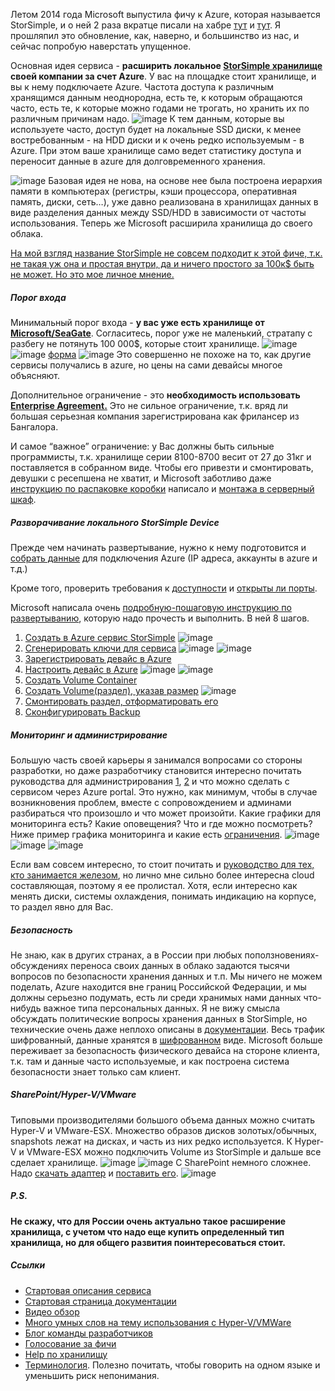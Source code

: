 Летом 2014 года Microsoft выпустила фичу к Azure, которая называется StorSimple, и о ней 2 раза вкратце писали на хабре <a href="http://habrahabr.ru/company/microsoft/blog/240141/">тут</a> и <a href="http://habrahabr.ru/company/microsoft/blog/232239/">тут</a>. Я прошляпил это обновление, как, наверно, и большинство из нас, и сейчас попробую наверстать упущенное.

Основная идея сервиса - <b>расширить локальное <a href="http://storsimple.seagate.com/storsimple-solution-family">StorSimple хранилище</a> своей компании за счет Azure</b>. У вас на площадке стоит хранилище, и вы к нему подключаете Azure. Частота доступа к различным хранящимся данным неоднородна, есть те, к которым обращаются часто, есть те, к которые можно годами не трогать, но хранить их по различным причинам надо. 
<img src="http://habrastorage.org/files/14d/1cf/0ee/14d1cf0ee13f40f88da8e243fbcadd17.png" alt="image"/>
К тем данным, которые вы используете часто, доступ будет на локальные SSD диски, к менее востребованным - на HDD диски и к очень редко используемым - в Azure. При этом ваше хранилище само ведет статистику доступа и переносит данные в azure для долговременного хранения. 

<habracut>

<img src="http://habrastorage.org/files/1b2/0cd/6ec/1b20cd6ecd9544d4b4034fa45dd905fe.png" alt="image"/>
Базовая идея не нова, на основе нее была построена иерархия памяти в компьютерах (регистры, кэши процессора, оперативная память, диски, сеть…), уже давно реализована в хранилищах данных в виде разделения данных между SSD/HDD в зависимости от частоты использования. Теперь же Microsoft расширила хранилища до своего облака.

<u>На мой взгляд название StorSimple не совсем подходит к этой фиче, т.к. не такая уж она и простая внутри, да и ничего простого за 100к$ быть не может. Но это мое личное мнение.</u>

<h5><b>Порог входа</b></h5>
Минимальный порог входа - <b>у вас уже есть хранилище от <a href="http://storsimple.seagate.com/storsimple-solution-family">Microsoft/SeaGate</a></b>. Согласитесь, порог уже не маленький, стратапу с разбегу не потянуть 100 000$, которые стоит хранилище. 
<img src="http://habrastorage.org/files/a98/342/621/a98342621e0d4e8aa71f97b9bf085266.png" alt="image"/>
<img src="http://habrastorage.org/files/235/fea/7bd/235fea7bde71409f95e64e6c976c7ef5.png" alt="image"/>

<spoiler title="Чтобы получить Azure StorSimple, нужно запросить доступ, заполнив форму">
<a href="http://www.controlyourstorage.com/?WT.mc_id=RI_SS_Awareness_TectTarget1MsgUnitSCS">форма</a>
<img src="http://habrastorage.org/files/3f8/b6d/101/3f8b6d101ba44d688ffb652cfecc1a04.png" alt="image"/></spoiler>
Это совершенно не похоже на то, как другие сервисы получались в azure, но цены на сами девайсы многое объясняют.

Дополнительное ограничение - это <b>необходимость использовать <a href="http://azure.microsoft.com/en-us/pricing/enterprise-agreement/">Enterprise Agreement.</a></b> Это не сильное ограничение, т.к. вряд ли большая серьезная компания зарегистрирована как фрилансер из Бангалора.

И самое “важное” ограничение: у Вас должны быть сильные программисты, т.к. хранилище серии 8100-8700 весит от 27 до 31кг и поставляется в собранном виде. Чтобы его привезти и смонтировать, девушки с ресепшена не хватит, и Microsoft заботливо даже <a href="http://msdn.microsoft.com/en-us/library/dn772327.aspx">инструкцию по распаковке коробки</a> написало и <a href="http://msdn.microsoft.com/en-us/library/dn757749.aspx">монтажа в серверный шкаф</a>.

<h5><b>Разворачивание локального StorSimple Device</b></h5>
Прежде чем начинать развертывание, нужно к нему подготовится и <a href="http://msdn.microsoft.com/en-us/library/dn772392.aspx">собрать данные</a> для подключения Azure  (IP адреса, аккаунты в azure и т.д.)

Кроме того, проверить требования к <a href="http://msdn.microsoft.com/en-us/library/dn772360.aspx">доступности</a> и <a href="http://msdn.microsoft.com/en-us/library/dn772371.aspx">открыты ли порты</a>. 

Microsoft написала очень <a href="http://msdn.microsoft.com/en-us/library/dn757754.aspx">подробную-пошаговую инструкцию по развертыванию</a>, которую надо прочесть и выполнить. В ней 8 шагов.
<ol>
	<li><a href="http://msdn.microsoft.com/en-us/library/dn772408.aspx">Создать в Azure сервис StorSimple</a>
<spoiler title="Как-то так"><img src="http://habrastorage.org/files/c3d/882/d80/c3d882d809a048f990614051bbf343ff.png" alt="image"/></spoiler>
</li>
	<li><a href="http://msdn.microsoft.com/en-us/library/dn772346.aspx">Сгенерировать ключи для сервиса</a>
<spoiler title="Как-то так">
<img src="http://habrastorage.org/files/8c9/aaf/a50/8c9aafa50f774a68882421dd6cde96e8.png" alt="image"/>
<img src="http://habrastorage.org/files/c03/a99/be0/c03a99be01024bcc97e9b405a9aafcf3.png" alt="image"/></spoiler>
</li>
	<li><a href="http://msdn.microsoft.com/en-us/library/dn772337.aspx">Зарегистрировать девайс в Azure</a></li>
	<li><a href="http://msdn.microsoft.com/en-us/library/dn772407.aspx">Настроить девайс в Azure</a>
<spoiler title="Как-то так">
<img src="http://habrastorage.org/files/ca0/a13/07a/ca0a1307ac0549cbb5698c03f8199837.png" alt="image"/>
<img src="http://habrastorage.org/files/05b/33d/b5f/05b33db5f89f497ba6f16b262680e7cb.png" alt="image"/>
</spoiler>
</li>
	<li><a href="http://msdn.microsoft.com/en-us/library/dn772386.aspx">Создать Volume Container</a></li>
	<li><a href="http://msdn.microsoft.com/en-us/library/dn772357.aspx">Создать Volume(раздел), указав размер</a>
<spoiler title="Как-то так"><img src="http://habrastorage.org/files/eb8/b3b/ce8/eb8b3bce8e7843c2bd21fca514557744.png" alt="image"/></spoiler>
</li>
	<li><a href="http://msdn.microsoft.com/en-us/library/dn757765.aspx">Смонтировать раздел, отформатировать его</a></li>
	<li><a href="http://msdn.microsoft.com/en-us/library/dn772364.aspx">Сконфигурировать Backup</a></li>
</ol>

<h5><b>Мониторинг и администрирование</b></h5>
Большую часть своей карьеры я занимался вопросами со стороны разработки, но даже разработчику становится интересно почитать руководства для администрирования <a href="http://msdn.microsoft.com/en-us/library/749298c4-b5b3-4924-9d4f-ac9aac259642">1</a>, <a href="http://msdn.microsoft.com/en-us/library/e6986299-edcb-4fc3-92f1-7132665001b4">2</a>
и что можно сделать с сервисом через Azure portal. Это нужно, как минимум, чтобы в случае возникновения проблем, вместе с сопровождением и админами разбираться что произошло и что может произойти.
Какие графики для мониторинга есть? Какие оповещения? Что и где можно посмотреть? Ниже пример графика мониторинга и какие есть <a href="http://msdn.microsoft.com/en-us/library/dn772370.aspx">ограничения</a>.
<img src="http://habrastorage.org/files/bbb/b30/db5/bbbb30db5202407499810ef6c63927b1.png" alt="image"/>
<spoiler title="И еще пару график+ оповещения">
<img src="http://habrastorage.org/files/3c9/e24/f9c/3c9e24f9cdbf409fbc51dabdf7ba365e.png" alt="image"/>
<img src="http://habrastorage.org/files/798/c43/a9b/798c43a9b6fa4a5b8774302fd4b5e23a.png" alt="image"/>
</spoiler>

Если вам совсем интересно, то стоит почитать и <a href="http://msdn.microsoft.com/en-us/library/1f6b7bb8-ae28-4f2e-893f-d2f1cf8a8c62">руководство для тех, кто занимается железом</a>, но лично мне сильно более интересна cloud составляющая, поэтому я ее пролистал. Хотя, если интересно как менять диски, системы охлаждения, понимать индикацию на корпусе, то раздел явно для Вас.

<h5><b>Безопасность</b></h5>
Не знаю, как в других странах, а в России при любых поползновениях-обсуждениях переноса своих данных в облако задаются тысячи вопросов по безопасности хранения данных и т.п. Мы ничего не можем поделать, Azure находится вне границ Российской Федерации, и мы должны серьезно подумать, есть ли среди хранимых нами данных что-нибудь важное типа персональных данных. Я не вижу смысла обсуждать политические вопросы хранения данных в StorSimple, но технические очень даже неплохо описаны в <a href="http://msdn.microsoft.com/en-us/library/dn757752.aspx">документации</a>.
Весь трафик шифрованный, данные хранятся в <a href="http://msdn.microsoft.com/en-us/library/dn757731.aspx">шифрованном</a> виде. Microsoft больше переживает за безопасность физического девайса на стороне клиента, т.к. там и данные часто используемые, и как построена система безопасности знает только сам клиент.

<h5><b>SharePoint/Hyper-V/VMware</b></h5>
Типовыми производителями большого объема данных можно считать Hyper-V и VMware-ESX. Множество образов дисков золотых/обычных, snapshots лежат на дисках, и часть из них редко используется. К Hyper-V и VMware-ESX можно подключить Volume из StorSimple и дальше все сделает хранилище.
<spoiler title="Hyper-V"><img src="http://habrastorage.org/files/5fb/1da/936/5fb1da93624949c0b6ba09e7b374c73b.png" alt="image"/></spoiler>  
<spoiler title="VMware"><img src="http://habrastorage.org/files/fd5/53d/a36/fd553da36add4261bc9583e13a1a893d.png" alt="image"/></spoiler>
С SharePoint немного сложнее. Надо <a href="http://msdn.microsoft.com/en-us/library/dn757737.aspx">скачать адаптер</a> и <a href="http://msdn.microsoft.com/en-us/library/dn757747.aspx">поставить его</a>.
<img src="http://habrastorage.org/files/212/95a/53e/21295a53e9b743de8fd58a6a71aecc54.png" alt="image"/>

<h5><b>P.S.</b></h5>
<b>Не скажу, что для России очень актуально такое расширение хранилища, с учетом что надо еще купить определенный тип хранилища, но для общего развития поинтересоваться стоит.</b>

<h5><b>Ссылки</b></h5>
<ul>
	<li><a href="http://azure.microsoft.com/en-us/services/storsimple/">Стартовая описания сервиса</a></li>
	<li><a href="http://azure.microsoft.com/en-us/documentation/services/storsimple/">Стартовая страница документации</a></li>
	<li><a href="https://www.youtube.com/watch?v=Xxi6FBJQA_M&feature=youtu.be">Видео обзор</a></li>
	<li><a href="http://www.esg-global.com/lab-reports/microsoft-storsimple-8000-series-array/">Много умных слов на тему использования с Hyper-V/VMWare</a></li>
	<li><a href="http://blogs.technet.com/b/cis/">Блог команды разработчиков</a></li>
	<li><a href="http://feedback.azure.com/forums/257791-storsimple">Голосование за фичи</a></li>
	<li><a href="http://onlinehelp.storsimple.com/">Help по хранилищу</a></li>
	<li><a href="http://msdn.microsoft.com/en-us/library/dn757725.aspx">Терминология</a>. Полезно почитать, чтобы говорить на одном языке и уменьшить риск непонимания. </li>
</ul>